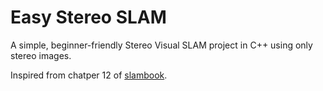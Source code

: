 # Easy Stereo SLAM
A simple, beginner-friendly Stereo Visual SLAM project in C++ using only stereo images.

Inspired from chatper 12 of [slambook](https://github.com/gaoxiang12/slambook-en).
